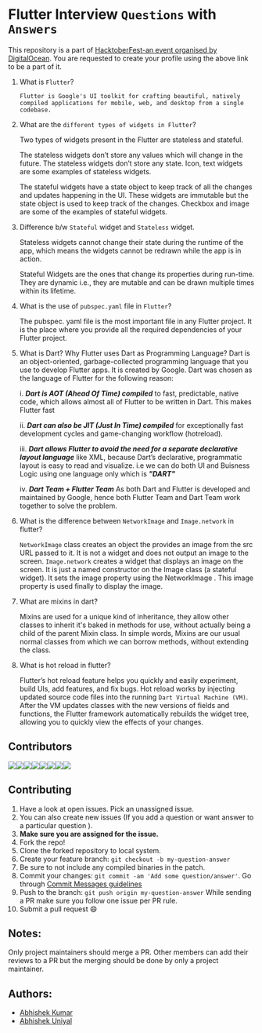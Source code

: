 # Flutter Interview `Questions` with `Answers`

This repository is a part of [HacktoberFest-an event organised by DigitalOcean](https://hacktoberfest.digitalocean.com/). 
You are requested to create your profile using the above link to be a part of it.

1. What is `Flutter`?

   `Flutter is Google's UI toolkit for crafting beautiful, natively compiled applications for mobile, web, and desktop from a single codebase.`

2. What are the `different types of widgets in Flutter`?

   Two types of widgets present in the Flutter are stateless and stateful.

   The stateless widgets don’t store any values which will change in the future. 
   The stateless widgets don’t store any state. Icon, text widgets are some examples of stateless widgets.

   The stateful widgets have a state object to keep track of all the changes and updates happening in the UI. 
   These widgets are immutable but the state object is used to keep track of the changes. 
   Checkbox and image are some of the examples of stateful widgets.

3. Difference b/w `Stateful` widget and `Stateless` widget.
   
   Stateless widgets cannot change their state during the runtime of the app, 
   which means the widgets cannot be redrawn while the app is in action. 

   Stateful Widgets are the ones that change its properties during run-time. 
   They are dynamic i.e., they are mutable and can be drawn multiple times within its lifetime. 
   

4. What is the use of `pubspec.yaml` file in `Flutter`?

   The pubspec. yaml file is the most important file in any Flutter project. 
   It is the place where you provide all the required dependencies of your Flutter project.
   
5. What is Dart? Why Flutter uses Dart as Programming Language?
   Dart is an object-oriented, garbage-collected programming language that you use to develop Flutter apps. It is created by Google. Dart was chosen as the language of Flutter      for the following reason:
   
   i. ***Dart is AOT (Ahead Of Time) compiled*** to fast, predictable, native code, which allows almost all of Flutter to be written in Dart. This makes Flutter fast
   
   ii. ***Dart can also be JIT (Just In Time) compiled*** for exceptionally fast development cycles and game-changing workflow (hotreload).
   
   iii. ***Dart allows Flutter to avoid the need for a separate declarative layout language*** like XML, because Dart’s declarative, programmatic layout is easy to read and visualize. i.e we can do both UI and Buisness Logic using one language only which is ***"DART"***
   
   iv. ***Dart Team + Flutter Team*** As both Dart and Flutter is developed and maintained by Google, hence both Flutter Team and Dart Team work together to solve the problem.  

6. What is the difference between `NetworkImage` and `Image.network` in flutter?

   `NetworkImage` class creates an object the provides an image from the src URL passed to it. It is not a widget and does not output an image to the screen.
   `Image.network` creates a widget that displays an image on the screen. It is just a named constructor on the Image class (a stateful widget). It sets the image property using the NetworkImage . This image property is used finally to display the image.


7. What are mixins in dart?

   Mixins are used for a unique kind of inheritance, they allow other classes to inherit it's baked in methods for use, without actually being a child of the parent Mixin class. In simple words, Mixins are our usual normal classes from which we can borrow methods, without extending the class.
   
8. What is hot reload in flutter?

   Flutter’s hot reload feature helps you quickly and easily experiment, build UIs, add features, and fix bugs. Hot reload works by injecting updated source code files into the running `Dart Virtual Machine (VM)`. After the VM updates classes with the new versions of fields and functions, the Flutter framework automatically rebuilds the widget tree, allowing you to quickly view the effects of your changes.
	

## Contributors

[![](https://sourcerer.io/fame/xlogix/fnplus/flutter-interview-questions/images/0)](https://sourcerer.io/fame/xlogix/fnplus/flutter-interview-questions/links/0)[![](https://sourcerer.io/fame/xlogix/fnplus/flutter-interview-questions/images/1)](https://sourcerer.io/fame/xlogix/fnplus/flutter-interview-questions/links/1)[![](https://sourcerer.io/fame/xlogix/fnplus/flutter-interview-questions/images/2)](https://sourcerer.io/fame/xlogix/fnplus/flutter-interview-questions/links/2)[![](https://sourcerer.io/fame/xlogix/fnplus/flutter-interview-questions/images/3)](https://sourcerer.io/fame/xlogix/fnplus/flutter-interview-questions/links/3)[![](https://sourcerer.io/fame/xlogix/fnplus/flutter-interview-questions/images/4)](https://sourcerer.io/fame/xlogix/fnplus/flutter-interview-questions/links/4)[![](https://sourcerer.io/fame/xlogix/fnplus/flutter-interview-questions/images/5)](https://sourcerer.io/fame/xlogix/fnplus/flutter-interview-questions/links/5)[![](https://sourcerer.io/fame/xlogix/fnplus/flutter-interview-questions/images/6)](https://sourcerer.io/fame/xlogix/fnplus/flutter-interview-questions/links/6)[![](https://sourcerer.io/fame/xlogix/fnplus/flutter-interview-questions/images/7)](https://sourcerer.io/fame/xlogix/fnplus/flutter-interview-questions/links/7)

## Contributing

1. Have a look at open issues. Pick an unassigned issue. 
2. You can also create new issues (If you add a question or want answer to a particular question ).
3. **Make sure you are assigned for the issue.**
4. Fork the repo!
5. Clone the forked repository to local system.
6. Create your feature branch: `git checkout -b my-question-answer`
7. Be sure to not include any compiled binaries in the patch.
8. Commit your changes: `git commit -am 'Add some question/answer'`.
   Go through [Commit Messages guidelines](CONTRIBUTING.md#write-good-commit-messages)
9. Push to the branch: `git push origin my-question-answer`
While sending a PR make sure you follow one issue per PR rule.
10. Submit a pull request :smile:

## Notes:

Only project maintainers should merge a PR.
Other members can add their reviews to a PR but the merging should be done by only a project maintainer.

## Authors:

* [Abhishek Kumar](https://github.com/imabhishekkumar)
* [Abhishek Uniyal](https://github.com/xlogix)
